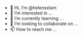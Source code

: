 - 👋 Hi, I’m @helenselam
- 👀 I’m interested in ...
- 🌱 I’m currently learning ...
- 💞️ I’m looking to collaborate on ...
- 📫 How to reach me ...

<!---
helenselam/helenselam is a ✨ special ✨ repository because its `README.md` (this file) appears on your GitHub profile.
You can click the Preview link to take a look at your changes.
--->

